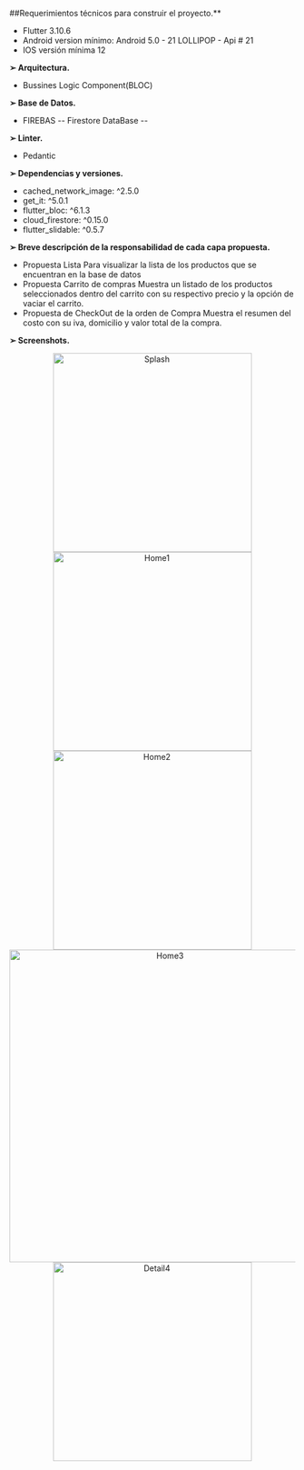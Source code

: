 
##Requerimientos técnicos para construir el proyecto.**
* Flutter 3.10.6
* Android version mínimo: Android 5.0 - 21 LOLLIPOP - Api # 21
* IOS versión mínima 12


**➢ Arquitectura.**
* Bussines Logic Component(BLOC)


**➢ Base de Datos.**
* FIREBAS -- Firestore DataBase --


**➢ Linter.**
* Pedantic

**➢ Dependencias y versiones.**

* cached_network_image: ^2.5.0  
* get_it: ^5.0.1
* flutter_bloc: ^6.1.3
* cloud_firestore: ^0.15.0
* flutter_slidable: ^0.5.7

**➢ Breve descripción de la responsabilidad de cada capa propuesta.**

* Propuesta Lista 
  Para visualizar la lista de los productos que se encuentran en la base de datos
* Propuesta Carrito de compras
  Muestra un listado de los productos seleccionados dentro del carrito con su respectivo precio y la opción de vaciar el carrito.
* Propuesta de CheckOut de la orden de Compra
  Muestra el resumen del costo con su iva, domicilio y valor total de la compra.  

**➢ Screenshots.**

<p align="center">
  <img src="imagenes/splash.png" width="350" title="Splash">
  <img src="imagenes/home1.png" width="350" title="Home1">
  <img src="imagenes/home2.png" width="350" title="Home2">
  <img src="imagenes/home3.png" width="550" title="Home3">
  <img src="imagenes/detail.png" width="350" title="Detail4">
  
</p>
